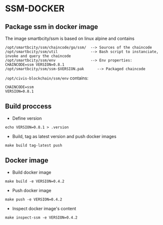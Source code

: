 # SSM-DOCKER

## Package ssm in docker image

The image smartbcity/ssm is based on linux alpine and contains
```
/opt/smartbcity/ssm/chaincode/go/ssm/  --> Sources of the chaincode
/opt/smartbcity/ssm/util               --> Bash script to instanciate, invoke and query the chaincode
/opt/smartbcity/ssm/env                --> Env properties: CHAINCODE=ssm VERSION=0.8.1
/opt/smartbcity/ssm/ssm-$VERSION.pak      --> Packaged chaincode
```

`/opt/civis-blockchain/ssm/env` contains:
```
CHAINCODE=ssm
VERSION=0.8.1
```

## Build proccess

*  Define version
```
echo VERSION=0.8.1 > .version
```

* Build, tag as latest version and push docker images
```
make build tag-latest push
```

## Docker image

 * Build docker image

```
make build -e VERSION=0.4.2
```

 * Push docker image

```
make push -e VERSION=0.4.2
```

 * Inspect docker image's content

```
make inspect-ssm -e VERSION=0.4.2
```

